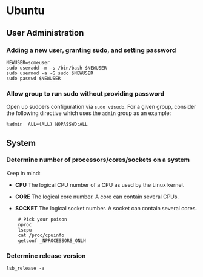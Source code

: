 # Ubuntu

## User Administration

### Adding a new user, granting sudo, and setting password

    NEWUSER=someuser
    sudo useradd -m -s /bin/bash $NEWUSER
    sudo usermod -a -G sudo $NEWUSER
    sudo passwd $NEWUSER

### Allow group to run sudo without providing password

Open up sudoers configuration via `sudo visudo`. For a given group, consider the following directive which uses the `admin` group as an example:

    %admin  ALL=(ALL) NOPASSWD:ALL


## System

### Determine number of processors/cores/sockets on a system

Keep in mind:

 * **CPU**    The logical CPU number of a CPU as used by the Linux kernel.
 * **CORE**   The logical core number. A core can contain several CPUs.
 * **SOCKET** The logical socket number. A socket can contain several cores.
 
        # Pick your poison
        nproc
        lscpu
        cat /proc/cpuinfo
        getconf _NPROCESSORS_ONLN
        
### Determine release version

    lsb_release -a

